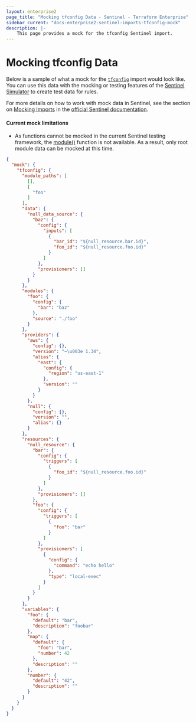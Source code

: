 ```yaml
---
layout: enterprise2
page_title: "Mocking tfconfig Data - Sentinel - Terraform Enterprise"
sidebar_current: "docs-enterprise2-sentinel-imports-tfconfig-mock"
description: |-
    This page provides a mock for the tfconfig Sentinel import.
---
```


# Mocking tfconfig Data

Below is a sample of what a mock for the [`tfconfig`][ref-tfconfig] import
would look like. You can use this data with the mocking or testing features of
the [Sentinel Simulator][ref-sentinel-simulator] to create test data for rules.

[ref-tfconfig]: /docs/enterprise/sentinel/import/tfconfig.html
[ref-sentinel-simulator]: https://docs.hashicorp.com/sentinel/commands/

For more details on how to work with mock data in Sentinel, see the section on
[Mocking Imports][ref-mocking-imports] in the [official Sentinel
documentation][ref-official-sentinel-documentation].

[ref-mocking-imports]: https://docs.hashicorp.com/sentinel/writing/imports#mocking-imports
[ref-official-sentinel-documentation]: https://docs.hashicorp.com/sentinel/

#### Current mock limitations

* As functions cannot be mocked in the current Sentinel testing framework, the
[module()][ref-module] function is not available. As a result, only root module
data can be mocked at this time.

[ref-module]: /docs/enterprise/sentinel/import/tfconfig.html#function-module-

```json
{
  "mock": {
    "tfconfig": {
      "module_paths": [
        [],
        [
          "foo"
        ]
      ],
      "data": {
        "null_data_source": {
          "baz": {
            "config": {
              "inputs": [
                {
                  "bar_id": "${null_resource.bar.id}",
                  "foo_id": "${null_resource.foo.id}"
                }
              ]
            },
            "provisioners": []
          }
        }
      },
      "modules": {
        "foo": {
          "config": {
            "bar": "baz"
          },
          "source": "./foo"
        }
      },
      "providers": {
        "aws": {
          "config": {},
          "version": "~\u003e 1.34",
          "alias": {
            "east": {
              "config": {
                "region": "us-east-1"
              },
              "version": ""
            }
          }
        },
        "null": {
          "config": {},
          "version": "",
          "alias": {}
        }
      },
      "resources": {
        "null_resource": {
          "bar": {
            "config": {
              "triggers": [
                {
                  "foo_id": "${null_resource.foo.id}"
                }
              ]
            },
            "provisioners": []
          },
          "foo": {
            "config": {
              "triggers": [
                {
                  "foo": "bar"
                }
              ]
            },
            "provisioners": [
              {
                "config": {
                  "command": "echo hello"
                },
                "type": "local-exec"
              }
            ]
          }
        }
      },
      "variables": {
        "foo": {
          "default": "bar",
          "description": "foobar"
        },
        "map": {
          "default": {
            "foo": "bar",
            "number": 42
          },
          "description": ""
        },
        "number": {
          "default": "42",
          "description": ""
        }
      }
    }
  }
}
```
